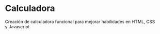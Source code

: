 # Calculadora

Creación de calculadora funcional para mejorar habilidades en HTML, CSS y Javascript
